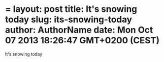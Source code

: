 =
layout: post
title: It's snowing today
slug: its-snowing-today
author: AuthorName
date: Mon Oct 07 2013 18:26:47 GMT+0200 (CEST)
=

It's snowing today